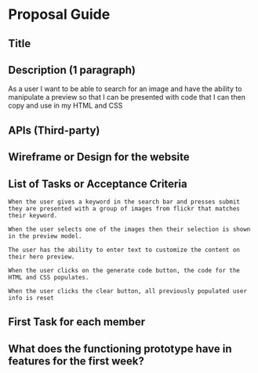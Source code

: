 # Proposal Guide

## Title
<!-- Hero Generator -->
<!-- other ideas? -->

## Description (1 paragraph)
<!-- FINISHED -->

As a user I want to be able to search for an image and have the ability to manipulate a preview so that I can be presented with code that I can then copy and use in my HTML and CSS 
## APIs (Third-party)
<!-- flickr -->
<!-- quote of the day API still need to find -->

## Wireframe or Design for the website
<!-- FINISHED! -->

## List of Tasks or Acceptance Criteria
<!-- FINISHED! -->
```
When the user gives a keyword in the search bar and presses submit they are presented with a group of images from flickr that matches their keyword.

When the user selects one of the images then their selection is shown in the preview model.

The user has the ability to enter text to customize the content on their hero preview.

When the user clicks on the generate code button, the code for the HTML and CSS populates.

When the user clicks the clear button, all previously populated user info is reset
```


## First Task for each member
<!-- TODO 10/4-->

## What does the functioning prototype have in features for the first week?
<!-- TODO 10/4 -->